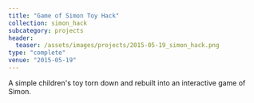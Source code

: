 ```yaml
---
title: "Game of Simon Toy Hack"
collection: simon_hack
subcategory: projects
header: 
  teaser: /assets/images/projects/2015-05-19_simon_hack.png
type: "complete"
venue: "2015-05-19"
---
```


A simple children's toy torn down and rebuilt into an interactive game of Simon.